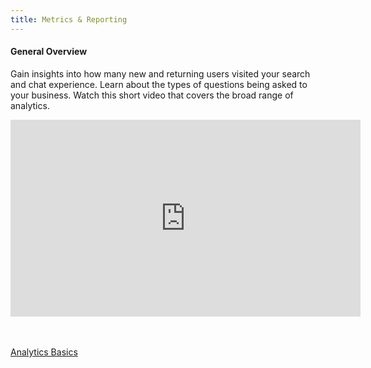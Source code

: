 ```yaml
---
title: Metrics & Reporting
---
```


<div style={{width: '90%'}}>

<h4>General Overview</h4>

<p>
Gain insights into how many new and returning users visited your search and chat experience.  Learn about the types of questions being asked to your business.  Watch this short video that covers the broad range of analytics.
</p>

<iframe width="560" height="315" src="https://www.youtube.com/embed/oglMe5DSpPw?si=LRo6sCCutYCOqCI_" title="YouTube video player" frameborder="0" allow="accelerometer; autoplay; clipboard-write; encrypted-media; gyroscope; picture-in-picture; web-share" allowfullscreen></iframe>

<br/>
<br/>
<br/>

[Analytics Basics](/docs/data/analytics-basics)

</div>
